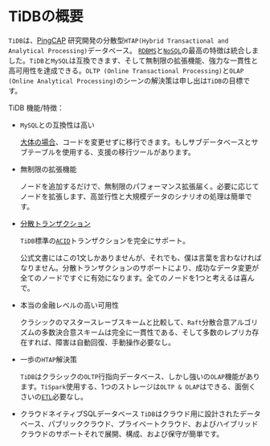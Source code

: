 # TiDBの概要

`TiDB`は、[PingCAP](https://pingcap.com/en/) 研究開発の分散型`HTAP(Hybrid Transactional and Analytical Processing)`データベース。 [`RDBMS`](https://ja.wikipedia.org/wiki/%E9%96%A2%E4%BF%82%E3%83%87%E3%83%BC%E3%82%BF%E3%83%99%E3%83%BC%E3%82%B9%E7%AE%A1%E7%90%86%E3%82%B7%E3%82%B9%E3%83%86%E3%83%A0)と[`NoSQL`](https://ja.wikipedia.org/wiki/NoSQL)の最高の特徴は統合しました。`TiDB`と`MySQL`は互換できます、そして無制限の拡張機能、強力な一貫性と高可用性を達成できる。`OLTP (Online Transactional Processing)`と`OLAP (Online Analytical Processing)`のシーンの解決策は申し出は`TiDB`の目標です。

TiDB 機能/特徴：

- `MySQL`との互換性は高い

    [大体の場合](https://pingcap.com/docs/v3.0/reference/mysql-compatibility/)、コードを変更せずに移行できます。もしサブデータベースとサブテーブルを使用する、支援の移行ツールがあります。

- 無制限の拡張機能

    ノードを追加するだけで、無制限のパフォーマンス拡張届く。必要に応じてノードを拡張します、高並行性と大規模データのシナリオの処理は簡単です。

- [分散トランザクション](https://ja.wikipedia.org/wiki/%E5%88%86%E6%95%A3%E3%83%88%E3%83%A9%E3%83%B3%E3%82%B6%E3%82%AF%E3%82%B7%E3%83%A7%E3%83%B3)

    `TiDB`標準の[`ACID`](https://ja.wikipedia.org/wiki/ACID_(%E3%82%B3%E3%83%B3%E3%83%94%E3%83%A5%E3%83%BC%E3%82%BF%E7%A7%91%E5%AD%A6))トランザクションを完全にサポート。
    
    公式文書にはこの1文しかありませんが、それでも、僕は言葉を言わなければなりません。分散トランザクションのサポートにより、成功なデータ変更が全てのノードですぐに有効になります。全てのノードを1つと考えるは喜んで。

- 本当の金融レベルの高い可用性

    クラシックのマスタースレーブスキームと比較して、`Raft`分散合意アルゴリズムの多数決合意スキームは完全に一貫性である、そして多数のレプリカ存在すれば、障害は自動回復、手動操作必要なし。

- 一歩の`HTAP`解決策

    `TiDB`はクラシックの`OLTP`行指向データベース、しかし強いの`OLAP`機能があります。`TiSpark`使用する、1つのストレージは`OLTP & OLAP`はできる、面倒くさいの[`ETL`](https://ja.wikipedia.org/wiki/Extract/Transform/Load)必要なし。

- クラウドネイティブSQLデータベース
    `TiDB`はクラウド用に設計されたデータベース、パブリッククラウド、プライベートクラウド、およびハイブリッドクラウドのサポートそれで展開、構成、および保守が簡単です。

